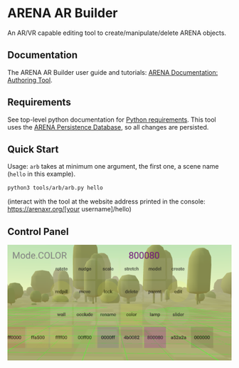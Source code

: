 # ARENA AR Builder
An AR/VR capable editing tool to create/manipulate/delete ARENA objects.

## Documentation
The ARENA AR Builder user guide and tutorials: [ARENA Documentation: Authoring Tool](https://docs.arenaxr.org/content/tools/authoring.html).

## Requirements
See top-level python documentation for [Python requirements](https://github.com/arenaxr/arena-py). This tool uses the [ARENA Persistence Database](https://github.com/arenaxr/arena-persist), so all changes are persisted.

## Quick Start
Usage: `arb` takes at minimum one argument, the first one, a scene name (`hello` in this example).
```bash
python3 tools/arb/arb.py hello
```
(interact with the tool at the website address printed in the console: https://arenaxr.org/[your username]/hello)

## Control Panel
![AR Builder Panel](arb-panel.png)
